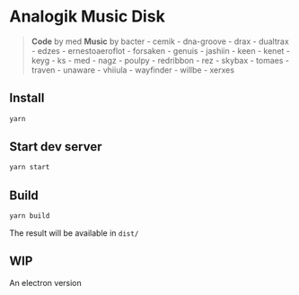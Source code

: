 # Analogik Music Disk

> **Code** by med
> **Music** by
    bacter - cemik - dna-groove - drax - dualtrax - edzes - ernestoaeroflot - forsaken - genuis - jashiin - keen - kenet - keyg - ks - med - nagz - poulpy - redribbon - rez - skybax - tomaes - traven - unaware - vhiiula - wayfinder - willbe - xerxes

## Install

```bash
yarn
```

## Start dev server

```bash
yarn start
```

## Build

```bash
yarn build
```

The result will be available in `dist/`

## WIP

An electron version